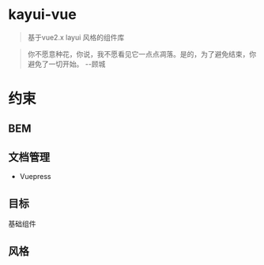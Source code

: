 # kayui-vue

> 基于vue2.x layui 风格的组件库

> 你不愿意种花，你说，我不愿看见它一点点凋落。是的，为了避免结束，你避免了一切开始。 --顾城

# 约束

## BEM






## 文档管理
* Vuepress

## 目标
基础组件

## 风格